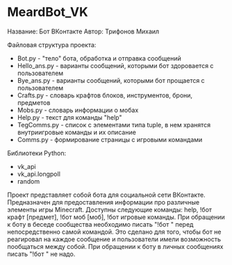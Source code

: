 # MeardBot_VK
Название: Бот ВКонтакте
Автор: Трифонов Михаил

Файловая структура проекта:
- Bot.py - "тело" бота, обработка и отправка сообщений
- Hello_ans.py - варианты сообщений, которыми бот здоровается с пользователем
- Bye_ans.py - варианты сообщений, которыми бот прощается с пользователем
- Crafts.py - словарь крафтов блоков, инструментов, брони, предметов
- Mobs.py - словарь информации о мобах
- Help.py - текст для команды "help"
- TegComms.py - список с элементами типа tuple, в нем хранятся внутриигровые команды и их описание
- Comms.py - формирование страницы с игровыми командами

Библиотеки Python:
- vk_api
- vk_api.longpoll
- random

Проект представляет собой бота для социальной сети ВКонтакте.
Предназначен для предоставления информации про различные элементы игры Minecraft. Доступны следующие команды: help, !бот крафт [предмет], !бот моб [моб], !бот игровые команды.
При обращении к боту в беседе сообщества необходимо писать "!бот " перед непосредственно самой командой. Это сделано для того, чтобы бот не реагировал на каждое сообщение и пользователи имели возможность пообщаться между собой. При обращении к боту в личных сообщениях писать "!бот " не надо.

